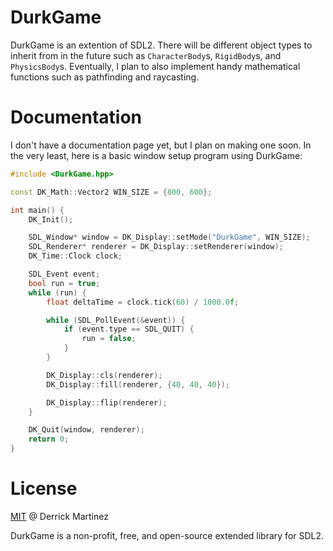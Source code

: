 # DurkGame
DurkGame is an extention of SDL2. There will be different object types to inherit from in the future such as `CharacterBody`s, `RigidBody`s, and `PhysicsBody`s. Eventually, I plan to also implement handy mathematical functions such as pathfinding and raycasting.

# Documentation
I don't have a documentation page yet, but I plan on making one soon.
In the very least, here is a basic window setup program using DurkGame:
```c++
#include <DurkGame.hpp>

const DK_Math::Vector2 WIN_SIZE = {800, 600};

int main() {
	DK_Init();

	SDL_Window* window = DK_Display::setMode("DurkGame", WIN_SIZE);
	SDL_Renderer* renderer = DK_Display::setRenderer(window);
	DK_Time::Clock clock;

	SDL_Event event;
	bool run = true;
	while (run) {
		float deltaTime = clock.tick(60) / 1000.0f;

		while (SDL_PollEvent(&event)) {
			if (event.type == SDL_QUIT) {
				run = false;
			}
		}

		DK_Display::cls(renderer);
		DK_Display::fill(renderer, {40, 40, 40});

		DK_Display::flip(renderer);
	}

	DK_Quit(window, renderer);
    return 0;
}
```

# License
[MIT](LICENSE) @ Derrick Martinez

DurkGame is a non-profit, free, and open-source extended library for SDL2.
